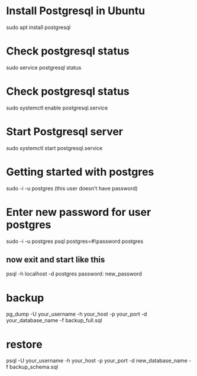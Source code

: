 # Install Postgresql in Ubuntu
sudo apt install postgresql

# Check postgresql status
sudo service postgresql status

# Check postgresql status
sudo systemctl enable postgresql.service

# Start Postgresql server
sudo systemctl start postgresql.service


# Getting started with postgres
sudo -i -u postgres (this user doesn't have password)
# Enter new password for user postgres
sudo -i -u postgres
psql
postgres=#\password postgres
## now exit and start like this
psql -h localhost -d postgres
password: new_password

# backup
pg_dump -U your_username -h your_host -p your_port -d your_database_name -f backup_full.sql
# restore
psql -U your_username -h your_host -p your_port -d new_database_name -f backup_schema.sql
